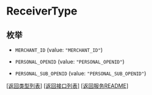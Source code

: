 # ReceiverType

## 枚举


* `MERCHANT_ID` (value: `"MERCHANT_ID"`)

* `PERSONAL_OPENID` (value: `"PERSONAL_OPENID"`)

* `PERSONAL_SUB_OPENID` (value: `"PERSONAL_SUB_OPENID"`)


[\[返回类型列表\]](README.md#类型列表)
[\[返回接口列表\]](README.md#接口列表)
[\[返回服务README\]](README.md)


